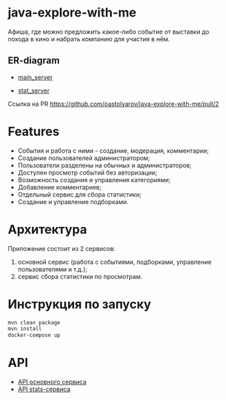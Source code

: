 # java-explore-with-me
Афиша, где можно предложить какое-либо событие от выставки до похода в кино и набрать компанию для участия в нём.

## ER-diagram
- [main_server](https://github.com/oastolyarov/java-explore-with-me/blob/main/main_server_final.pdf)

- [stat_server](https://github.com/oastolyarov/java-explore-with-me/blob/main/stat_server_final.pdf)


Ссылка на PR https://github.com/oastolyarov/java-explore-with-me/pull/2

# Features

* События и работа с ними - создание, модерация, комментарии;
* Создание пользователей администратором;
* Пользователи разделены на обычных и администраторов;
* Доступен просмотр событий без авторизации;
* Возможность создания и управления категориями;
* Добавление комментариев;
* Отдельный сервис для сбора статистики;
* Создание и управление подборками.

# Архитектура

Приложение состоит из 2 сервисов:

1. основной сервис (работа с событиями, подборками, управление пользователями и т.д.);
2. сервис сбора статистики по просмотрам.

# Инструкция по запуску

```Bash
mvn clean package
mvn install
docker-compose up
```

# API

- [API основного сервиса](https://github.com/oastolyarov/java-explore-with-me/blob/main/ewm-main-service-spec.json)
- [API stats-сервиса](https://github.com/oastolyarov/java-explore-with-me/blob/main/ewm-stats-service-spec.json)







